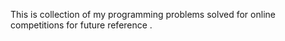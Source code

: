 This is collection of my programming problems solved for online competitions for future reference . 
